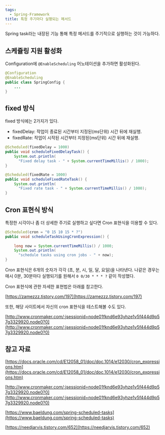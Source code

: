 ```yaml
---
tags:
  - Spring-Framework
title: 특정 주기마다 실행되는 메서드
---
```


Spring task라는 내장된 기능 통해 특정 메서드를 주기적으로 실행하는 것이 가능하다.

## 스케쥴링 지원 활성화

Configuration에 `@EnableScheduling` 어노테이션을 추가하면 활성화된다.

```java
@Configuration
@EnableScheduling
public class SpringConfig {
    ...
}
```

## fixed 방식

fixed 방식에는 2가지가 있다.

- fixedDelay: 작업이 종료된 시간부터 지정된(ms단위) 시간 뒤에 재실행.
- fixedRate: 작업이 시작된 시간부터 지정된(ms단위) 시간 뒤에 재실행.

```java
@Scheduled(fixedDelay = 1000)
public void scheduleFixedDelayTask() {
    System.out.println(
      "Fixed delay task - " + System.currentTimeMillis() / 1000);
}

@Scheduled(fixedRate = 1000)
public void scheduleFixedRateTask() {
    System.out.println(
      "Fixed rate task - " + System.currentTimeMillis() / 1000);
}
```

## Cron 표현식 방식

특정한 시각이나 좀 더 상세한 주기로 실행하고 싶다면 Cron 표현식을 이용할 수 있다.

```java
@Scheduled(cron = "0 15 10 15 * ?")
public void scheduleTaskUsingCronExpression() {
 
    long now = System.currentTimeMillis() / 1000;
    System.out.println(
      "schedule tasks using cron jobs - " + now);
}
```

Cron 표현식은 6개의 숫자가 각각 (초, 분, 시, 일, 달, 요일)을 나타낸다. 나같은 경우는 매시 0분, 30분마다 실행되기를 원해서 `0 0/30 * * * ?` 같이 작성했다.

Cron 표현식에 관한 자세한 표현법은 아래를 참고한다.

[https://zamezzz.tistory.com/197](https://zamezzz.tistory.com/197)

또한, 해당 사이트에서 자신의 cron 표현식을 테스트해볼 수도 있다.

[http://www.cronmaker.com/;jsessionid=node01fknd6e93yhze1v5f444d9p57g3329920.node0?0](http://www.cronmaker.com/;jsessionid=node01fknd6e93yhze1v5f444d9p57g3329920.node0?0)

## 참고 자료

[https://docs.oracle.com/cd/E12058_01/doc/doc.1014/e12030/cron_expressions.htm](https://docs.oracle.com/cd/E12058_01/doc/doc.1014/e12030/cron_expressions.htm)

[http://www.cronmaker.com/;jsessionid=node01fknd6e93yhze1v5f444d9p57g3329920.node0?0](http://www.cronmaker.com/;jsessionid=node01fknd6e93yhze1v5f444d9p57g3329920.node0?0)

[https://www.baeldung.com/spring-scheduled-tasks](https://www.baeldung.com/spring-scheduled-tasks)

[https://needjarvis.tistory.com/652](https://needjarvis.tistory.com/652)
